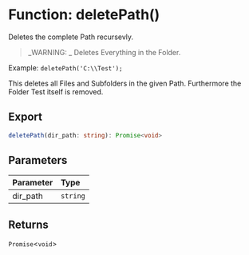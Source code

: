 # Function: deletePath()

Deletes the complete Path recursevly.

> _WARNING: _ Deletes Everything in the Folder.

Example:
`deletePath('C:\\Test');`

This deletes all Files and Subfolders in the given Path.
Furthermore the Folder Test itself is removed.

## Export

```ts
deletePath(dir_path: string): Promise<void>
```

## Parameters

| Parameter | Type     |
| :-------- | :------- |
| dir_path  | `string` |

## Returns

`Promise`<`void`\>
